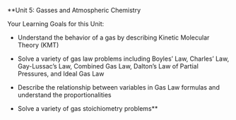**Unit 5: Gasses and Atmospheric Chemistry 

Your Learning Goals for this Unit: 

- Understand the behavior of a gas by describing Kinetic Molecular Theory (KMT) 
    
- Solve a variety of gas law problems including Boyles’ Law, Charles’ Law, Gay-Lussac’s Law, Combined Gas Law, Dalton’s Law of Partial Pressures, and Ideal Gas Law 
    
- Describe the relationship between variables in Gas Law formulas and understand the proportionalities 
    
- Solve a variety of gas stoichiometry problems**